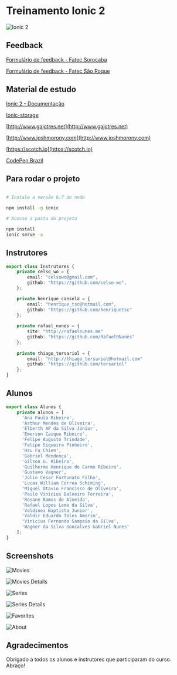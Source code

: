 # Treinamento Ionic 2

![Ionic 2](http://ionic.io/img/2.png)

## Feedback

[Formulário de feedback - Fatec Sorocaba](https://goo.gl/forms/tpVgTeYfhrgNNzkD3)

[Formulário de feedback - Fatec São Roque](https://goo.gl/forms/Z6Jy6EZuCrz4MxOz1)

## Material de estudo

[Ionic 2 - Documentação](https://ionicframework.com/docs/v2/)

[Ionic-storage](https://github.com/driftyco/ionic-storage)

[http://www.gajotres.net](http://www.gajotres.net)

[http://www.joshmorony.com](http://www.joshmorony.com)

[https://scotch.io](https://scotch.io)

[CodePen Brazil](https://nvite.com/CodePenSorocaba/cbda)

## Para rodar o projeto

```sh

# Instale a versão 6.7 do node

npm install -g ionic

# Acesse a pasta do projeto

npm install
ionic serve -a

```

## Instrutores

```typescript
export class Instrutores {
    private celso_wo = {
        email: "celsowo@gmail.com",
        github: "https://github.com/celso-wo",
    };

    private henrique_cansela = {
        email: "henrique_tsc@hotmail.com",
        github: "https://github.com/henriquetsc"
    };
    
    private rafael_nunes = {
        site: "http://rafaelnunes.me"
        github: "https://github.com/RafaelRNunes"
    };
    
    private thiago_tersariol = {
        email: "http://thiago_tersariol@hotmail.com"
        github: "https://github.com/tersariol"
    };
}
```

## Alunos

```typescript
export class Alunos {
    private alunos = [
      'Ana Paula Ribeiro',
      'Arthur Mendes de Oliveira',
      'Elberth AP da Silva Júnior',
      'Emerson Caique Ribeiro',
      'Felipe Augusto Trindade',
      'Felipe Siqueira Pinheiro',
      'Hsu Fu Chien',
      'Gabriel Mendonça',
      'Gilson G. Ribeiro',
      'Guilherme Henrique do Carmo Ribeiro',
      'Gustavo Vagner',
      'Júlio César Fortunato Filho',
      'Lucas William Correa Schiming',
      'Miguel Otavio Francisco de Oliveira',
      'Paulo Vinicius Baleeiro Ferreira',
      'Rosane Ramos de Almeida',
      'Rafael Lopes Leme da Silva',
      'Valdinei Baptista Junior',
      'Valdir Eduardo Teles Amorim',
      'Vinicius Fernando Sampaio da Silva',
      'Wagner da Silva Goncalves Gabriel Nunes'
    ];
}
```

## Screenshots

![Movies](http://i.imgur.com/qVdZ140.png)

![Movies Details](http://i.imgur.com/2MurK33.png)

![Series](http://i.imgur.com/7X5yWhf.png)

![Series Details](http://i.imgur.com/6yBJv2m.png)

![Favorites](http://i.imgur.com/96XBobS.png)

![About](http://i.imgur.com/6aEwZsV.png)

## Agradecimentos

Obrigado a todos os alunos e instrutores que participaram do curso. Abraço!
